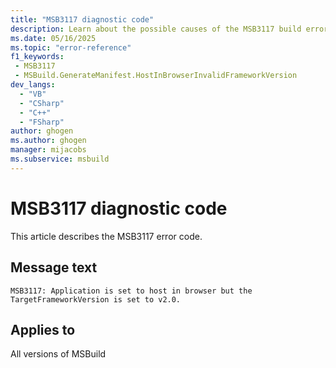 ```yaml
---
title: "MSB3117 diagnostic code"
description: Learn about the possible causes of the MSB3117 build error, and get troubleshooting tips.
ms.date: 05/16/2025
ms.topic: "error-reference"
f1_keywords:
 - MSB3117
 - MSBuild.GenerateManifest.HostInBrowserInvalidFrameworkVersion
dev_langs:
  - "VB"
  - "CSharp"
  - "C++"
  - "FSharp"
author: ghogen
ms.author: ghogen
manager: mijacobs
ms.subservice: msbuild
---
```


# MSB3117 diagnostic code

<!-- :::ErrorDefinitionDescription::: -->
<!-- :::editable-content name="introDescription"::: -->
This article describes the MSB3117 error code.
<!-- :::editable-content-end::: -->

## Message text

<!-- :::editable-content name="messageText"::: -->
`MSB3117: Application is set to host in browser but the TargetFrameworkVersion is set to v2.0.`
<!-- :::editable-content-end::: -->
<!-- MSB3117: Application is set to host in browser but the TargetFrameworkVersion is set to v2.0. -->

<!-- :::editable-content name="postOutputDescription"::: -->
<!-- :::editable-content-end::: -->
<!-- :::ErrorDefinitionDescription-end::: -->

## Applies to

All versions of MSBuild
